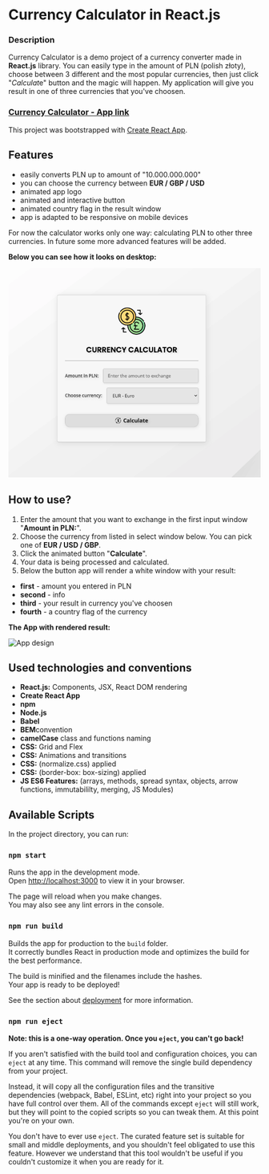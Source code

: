 # Currency Calculator in React.js

### **Description**

Currency Calculator is a demo project of a currency converter made in **React.js** library. You can easily type in the amount of PLN (polish złoty), choose between 3 different and the most popular currencies, then just click "*Calculat*e" button and the magic will happen. My application will give you result in one of three currencies that you've choosen.

### **[Currency Calculator - App link](https://traczoskar.github.io/currency_calculator_react/)**

This project was bootstrapped with [Create React App](https://github.com/facebook/create-react-app).

## Features

- easily converts PLN up to amount of "10.000.000.000"
- you can choose the currency between **EUR / GBP / USD**
- animated app logo
- animated and interactive button
- animated country flag in the result window
- app is adapted to be responsive on mobile devices

For now the calculator works only one way: calculating PLN to other three currencies. In future some more advanced features will be added.

**Below you can see how it looks on desktop:**

![App design](/app_start.png)

## How to use?

1. Enter the amount that you want to exchange in the first input window "**Amount in PLN:**".
2. Choose the currency from listed in select window below. You can pick one of **EUR / USD / GBP**.
3. Click the animated button "**Calculate**".
4. Your data is being processed and calculated.
5. Below the button app will render a white window with your result:

- **first** - amount you entered in PLN
- **second** - info
- **third** - your result in currency you've choosen
- **fourth** - a country flag of the currency

**The App with rendered result:**

![App design](/currency_calculator_gif.gif)

## Used technologies and conventions

- **React.js:** Components, JSX, React DOM rendering
- **Create React App**
- **npm**
- **Node.js**
- **Babel**
- **BEM**convention
- **camelCase** class and functions naming
- **CSS:** Grid and Flex
- **CSS:** Animations and transitions
- **CSS:** (normalize.css) applied
- **CSS:** (border-box: box-sizing) applied
- **JS ES6 Features:** (arrays, methods, spread syntax, objects, arrow functions, immutabililty, merging, JS Modules)

## Available Scripts

In the project directory, you can run:

### `npm start`

Runs the app in the development mode.\
Open [http://localhost:3000](http://localhost:3000) to view it in your browser.

The page will reload when you make changes.\
You may also see any lint errors in the console.

### `npm run build`

Builds the app for production to the `build` folder.\
It correctly bundles React in production mode and optimizes the build for the best performance.

The build is minified and the filenames include the hashes.\
Your app is ready to be deployed!

See the section about [deployment](https://facebook.github.io/create-react-app/docs/deployment) for more information.

### `npm run eject`

**Note: this is a one-way operation. Once you `eject`, you can't go back!**

If you aren't satisfied with the build tool and configuration choices, you can `eject` at any time. This command will remove the single build dependency from your project.

Instead, it will copy all the configuration files and the transitive dependencies (webpack, Babel, ESLint, etc) right into your project so you have full control over them. All of the commands except `eject` will still work, but they will point to the copied scripts so you can tweak them. At this point you're on your own.

You don't have to ever use `eject`. The curated feature set is suitable for small and middle deployments, and you shouldn't feel obligated to use this feature. However we understand that this tool wouldn't be useful if you couldn't customize it when you are ready for it.
